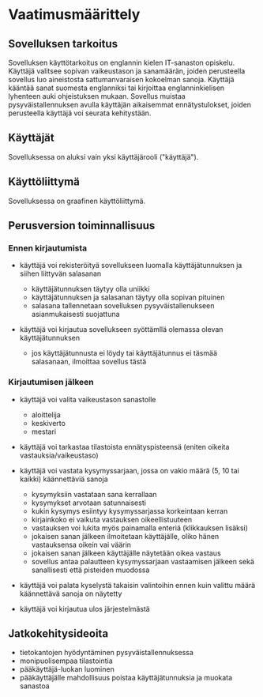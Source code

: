 # Vaatimusmäärittely

## Sovelluksen tarkoitus

Sovelluksen käyttötarkoitus on englannin kielen IT-sanaston opiskelu. Käyttäjä valitsee sopivan vaikeustason ja sanamäärän, joiden perusteella sovellus luo aineistosta sattumanvaraisen kokoelman sanoja. Käyttäjä kääntää sanat suomesta englanniksi tai kirjoittaa englanninkielisen lyhenteen auki ohjeistuksen mukaan. Sovellus muistaa pysyväistallennuksen avulla käyttäjän aikaisemmat ennätystulokset, joiden perusteella käyttäjä voi seurata kehitystään.

## Käyttäjät

Sovelluksessa on aluksi vain yksi käyttäjärooli ("käyttäjä").

## Käyttöliittymä

Sovelluksessa on graafinen käyttöliittymä.

## Perusversion toiminnallisuus

### Ennen kirjautumista

- käyttäjä voi rekisteröityä sovellukseen luomalla käyttäjätunnuksen ja siihen liittyvän salasanan
  - käyttäjätunnuksen täytyy olla uniikki
  - käyttäjätunnuksen ja salasanan täytyy olla sopivan pituinen
  - salasana tallennetaan sovelluksen pysyväistallenukseen asianmukaisesti suojattuna

- käyttäjä voi kirjautua sovellukseen syöttämllä olemassa olevan käyttäjätunnuksen
  - jos käyttäjätunnusta ei löydy tai käyttäjätunnus ei täsmää salasanaan, ilmoittaa sovellus tästä

### Kirjautumisen jälkeen

- käyttäjä voi valita vaikeustason sanastolle
  - aloittelija
  - keskiverto
  - mestari
 
- käyttäjä voi tarkastaa tilastoista ennätyspisteensä (eniten oikeita vastauksia/vaikeustaso)

- käyttäjä voi vastata kysymyssarjaan, jossa on vakio määrä (5, 10 tai kaikki) käännettäviä sanoja
  - kysymyksiin vastataan sana kerrallaan
  - kysymykset arvotaan satunnaisesti
  - kukin kysymys esiintyy kysymyssarjassa korkeintaan kerran
  - kirjainkoko ei vaikuta vastauksen oikeellistuuteen
  - vastauksen voi lukita myös painamalla enteriä (klikkauksen lisäksi)
  - jokaisen sanan jälkeen ilmoitetaan käyttäjälle, oliko hänen vastauksensa oikein vai väärin
  - jokaisen sanan jälkeen käyttäjälle näytetään oikea vastaus
  - sovellus antaa palautteen kysymyssarjaan vastaamisen jälkeen sekä sanallisesti että pisteiden muodossa

- käyttäjä voi palata kyselystä takaisin valintoihin ennen kuin valittu määrä käännettävä sanoja on näytetty
- käyttäjä voi kirjautua ulos järjestelmästä

## Jatkokehitysideoita

- tietokantojen hyödyntäminen pysyväistallennuksessa
- monipuolisempaa tilastointia
- pääkäyttäjä-luokan luominen
- pääkäyttäjälle mahdollisuus poistaa käyttäjätunnuksia ja muokata sanastoa
